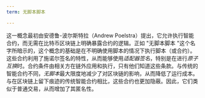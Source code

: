 ```yaml
---
term: 无脚本脚本

---
```

这一概念最初由安德鲁-波尔斯特拉（Andrew Poelstra）提出，它允许执行智能合约，而无需在比特币区块链上明确暴露合约的逻辑。正如 "无脚本脚本 "这个名字所暗示的，这个概念的基础是在不明确使用脚本的情况下执行脚本（或合约）。这些合约利用了施诺尔签名的特性，从而能够使用*适配器签名*，特别是在进行*原子互换*时。合约条件由相关方在链外应用和执行，只有他们知道这些条款。与传统的智能合约不同，*无脚本*最大限度地减少了对区块链的影响，从而降低了运行成本。与在区块链上留下痕迹的传统智能合约相比，这些合约也更加隐蔽。因此，它们类似于普通交易，从而增加了其匿名性。